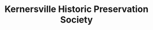 ---
layout: repo
title: "Kernersville Historic Preservation Society"
id: 4473
permalink: repos/4473/
---